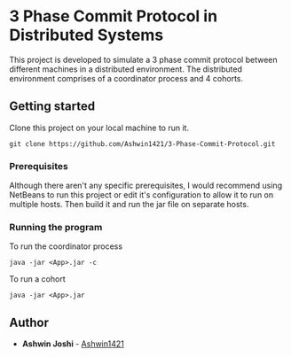 # 3 Phase Commit Protocol in Distributed Systems
This project is developed to simulate a 3 phase commit protocol between different machines in a distributed environment. The distributed environment comprises of a coordinator process and 4 cohorts.
## Getting started
Clone this project on your local machine to run it.
```
git clone https://github.com/Ashwin1421/3-Phase-Commit-Protocol.git
```
### Prerequisites
Although there aren't any specific prerequisites, I would recommend using NetBeans to run this project or edit it's configuration to allow it to run on multiple hosts. Then build it and run the jar file on separate hosts.
### Running the program
To run the coordinator process
```
java -jar <App>.jar -c
```
To run a cohort
```
java -jar <App>.jar
```
## Author
* **Ashwin Joshi** - [Ashwin1421](https://github.com/Ashwin1421)
